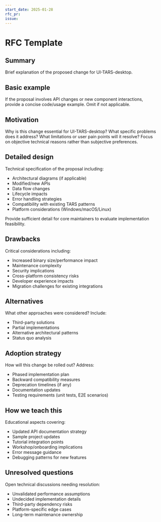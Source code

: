 ```yaml
---
start_date: 2025-01-28
rfc_pr: 
issue: 
---
```


# RFC Template

## Summary

Brief explanation of the proposed change for UI-TARS-desktop.

## Basic example

If the proposal involves API changes or new component interactions, provide a concise code/usage example. Omit if not applicable.

## Motivation

Why is this change essential for UI-TARS-desktop? What specific problems does it address? What limitations or user pain points will it resolve? Focus on objective technical reasons rather than subjective preferences.

## Detailed design

Technical specification of the proposal including:

- Architectural diagrams (if applicable)
- Modified/new APIs
- Data flow changes
- Lifecycle impacts
- Error handling strategies
- Compatibility with existing TARS patterns
- Platform considerations (Windows/macOS/Linux)

Provide sufficient detail for core maintainers to evaluate implementation feasibility.

## Drawbacks

Critical considerations including:

- Increased binary size/performance impact
- Maintenance complexity
- Security implications
- Cross-platform consistency risks
- Developer experience impacts
- Migration challenges for existing integrations

## Alternatives

What other approaches were considered? Include:

- Third-party solutions
- Partial implementations
- Alternative architectural patterns
- Status quo analysis

## Adoption strategy

How will this change be rolled out? Address:

- Phased implementation plan
- Backward compatibility measures
- Deprecation timelines (if any)
- Documentation updates
- Testing requirements (unit tests, E2E scenarios)

## How we teach this

Educational aspects covering:

- Updated API documentation strategy
- Sample project updates
- Tutorial integration points
- Workshop/onboarding implications
- Error message guidance
- Debugging patterns for new features

## Unresolved questions

Open technical discussions needing resolution:

- Unvalidated performance assumptions
- Undecided implementation details
- Third-party dependency risks
- Platform-specific edge cases
- Long-term maintenance ownership
